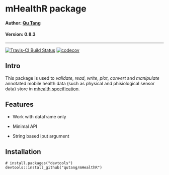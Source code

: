 # mHealthR package

#### Author: [Qu Tang](http://qutang.github.io)

#### Version: 0.8.3

---

[![Travis-CI Build Status](https://travis-ci.org/qutang/mHealthR.svg?branch=master)](https://travis-ci.org/qutang/mHealthR) [![codecov](https://codecov.io/gh/qutang/mHealthR/branch/master/graphs/badge.svg)](https://codecov.io/github/qutang/mHealthR) 

## Intro

This package is used to *validate*, *read*, *write*, *plot*, *convert* and *manipulate* annotated mobile health data (such as physical and phisiological sensor data) store in [mhealth specification](https://qutang.github.io/project/mhealth-specification/).

## Features

* Work with dataframe only

* Minimal API

* String based iput argument

## Installation

```{r}
# install.packages("devtools")
devtools::install_github("qutang/mHealthR")
```

